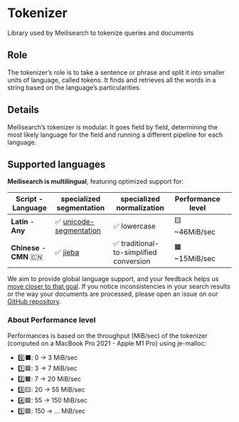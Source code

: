 # Tokenizer
Library used by Meilisearch to tokenize queries and documents

## Role

The tokenizer’s role is to take a sentence or phrase and split it into smaller units of language, called tokens. It finds and retrieves all the words in a string based on the language’s particularities.

## Details

Meilisearch’s tokenizer is modular. It goes field by field, determining the most likely language for the field and running a different pipeline for each language.

## Supported languages

**Meilisearch is multilingual**, featuring optimized support for:


|  Script - Language  |                           specialized segmentation                            | specialized normalization | Performance level |   |
|---------------------|-------------------------------------------------------------------------------|---------------------------|-------------------|---|
| **Latin** - **Any** | ✅ [unicode-segmentation](https://github.com/unicode-rs/unicode-segmentation) | ✅ lowercase              | 🟨 ~46MiB/sec    |   |
| **Chinese** - **CMN** 🇨🇳 | ✅ [jieba](https://github.com/messense/jieba-rs) | ✅ traditional-to-simplified conversion | 🟧 ~15MiB/sec    |   |

We aim to provide global language support, and your feedback helps us [move closer to that goal](https://docs.meilisearch.com/learn/advanced/language.html#improving-our-language-support). If you notice inconsistencies in your search results or the way your documents are processed, please open an issue on our [GitHub repository](https://github.com/meilisearch/tokenizer/issues/new/choose).

### About Performance level

Performances is based on the throughput (MiB/sec) of the tokenizer (computed on a MacBook Pro 2021 - Apple M1 Pro) using je-malloc:
- 0️⃣⬛️: 0   -> 3   MiB/sec
- 1️⃣🟥: 3   -> 7   MiB/sec
- 2️⃣🟧: 7   -> 20  MiB/sec
- 3️⃣🟨: 20  -> 55  MiB/sec
- 4️⃣🟩: 55  -> 150 MiB/sec
- 5️⃣🟪: 150 -> ... MiB/sec